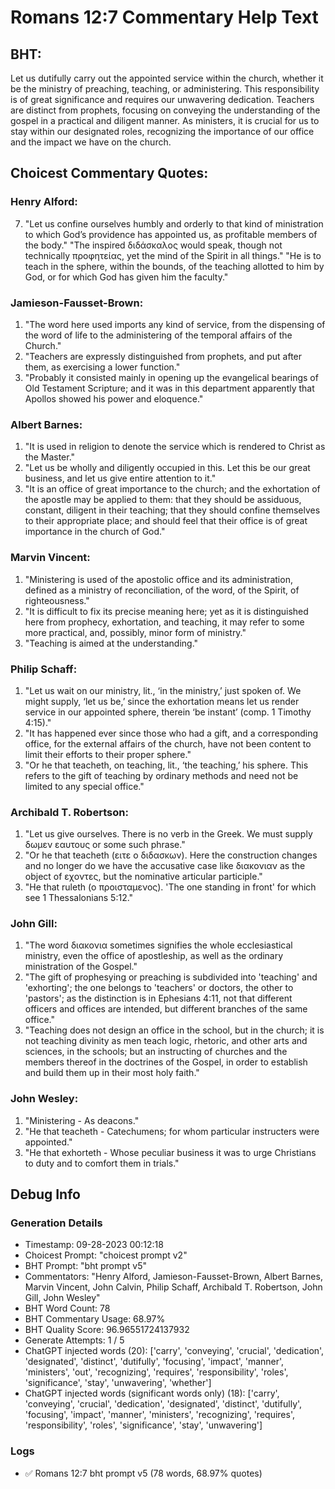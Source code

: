 # Romans 12:7 Commentary Help Text

## BHT:
Let us dutifully carry out the appointed service within the church, whether it be the ministry of preaching, teaching, or administering. This responsibility is of great significance and requires our unwavering dedication. Teachers are distinct from prophets, focusing on conveying the understanding of the gospel in a practical and diligent manner. As ministers, it is crucial for us to stay within our designated roles, recognizing the importance of our office and the impact we have on the church.

## Choicest Commentary Quotes:
### Henry Alford:
7. "Let us confine ourselves humbly and orderly to that kind of ministration to which God’s providence has appointed us, as profitable members of the body."
"The inspired διδάσκαλος would speak, though not technically προφητείας, yet the mind of the Spirit in all things."
"He is to teach in the sphere, within the bounds, of the teaching allotted to him by God, or for which God has given him the faculty."

### Jamieson-Fausset-Brown:
1. "The word here used imports any kind of service, from the dispensing of the word of life to the administering of the temporal affairs of the Church."
2. "Teachers are expressly distinguished from prophets, and put after them, as exercising a lower function."
3. "Probably it consisted mainly in opening up the evangelical bearings of Old Testament Scripture; and it was in this department apparently that Apollos showed his power and eloquence."

### Albert Barnes:
1. "It is used in religion to denote the service which is rendered to Christ as the Master."
2. "Let us be wholly and diligently occupied in this. Let this be our great business, and let us give entire attention to it."
3. "It is an office of great importance to the church; and the exhortation of the apostle may be applied to them: that they should be assiduous, constant, diligent in their teaching; that they should confine themselves to their appropriate place; and should feel that their office is of great importance in the church of God."

### Marvin Vincent:
1. "Ministering is used of the apostolic office and its administration, defined as a ministry of reconciliation, of the word, of the Spirit, of righteousness."
2. "It is difficult to fix its precise meaning here; yet as it is distinguished here from prophecy, exhortation, and teaching, it may refer to some more practical, and, possibly, minor form of ministry."
3. "Teaching is aimed at the understanding."

### Philip Schaff:
1. "Let us wait on our ministry, lit., ‘in the ministry,’ just spoken of. We might supply, ‘let us be,’ since the exhortation means let us render service in our appointed sphere, therein ‘be instant’ (comp. 1 Timothy 4:15)."
2. "It has happened ever since those who had a gift, and a corresponding office, for the external affairs of the church, have not been content to limit their efforts to their proper sphere."
3. "Or he that teacheth, on teaching, lit., ‘the teaching,’ his sphere. This refers to the gift of teaching by ordinary methods and need not be limited to any special office."

### Archibald T. Robertson:
1. "Let us give ourselves. There is no verb in the Greek. We must supply δωμεν εαυτους or some such phrase."
2. "Or he that teacheth (ειτε ο διδασκων). Here the construction changes and no longer do we have the accusative case like διακονιαν as the object of εχοντες, but the nominative articular participle."
3. "He that ruleth (ο προισταμενος). 'The one standing in front' for which see 1 Thessalonians 5:12."

### John Gill:
1. "The word διακονια sometimes signifies the whole ecclesiastical ministry, even the office of apostleship, as well as the ordinary ministration of the Gospel."
2. "The gift of prophesying or preaching is subdivided into 'teaching' and 'exhorting'; the one belongs to 'teachers' or doctors, the other to 'pastors'; as the distinction is in Ephesians 4:11, not that different officers and offices are intended, but different branches of the same office."
3. "Teaching does not design an office in the school, but in the church; it is not teaching divinity as men teach logic, rhetoric, and other arts and sciences, in the schools; but an instructing of churches and the members thereof in the doctrines of the Gospel, in order to establish and build them up in their most holy faith."

### John Wesley:
1. "Ministering - As deacons."
2. "He that teacheth - Catechumens; for whom particular instructers were appointed."
3. "He that exhorteth - Whose peculiar business it was to urge Christians to duty and to comfort them in trials."


## Debug Info
### Generation Details
- Timestamp: 09-28-2023 00:12:18
- Choicest Prompt: "choicest prompt v2"
- BHT Prompt: "bht prompt v5"
- Commentators: "Henry Alford, Jamieson-Fausset-Brown, Albert Barnes, Marvin Vincent, John Calvin, Philip Schaff, Archibald T. Robertson, John Gill, John Wesley"
- BHT Word Count: 78
- BHT Commentary Usage: 68.97%
- BHT Quality Score: 96.96551724137932
- Generate Attempts: 1 / 5
- ChatGPT injected words (20):
	['carry', 'conveying', 'crucial', 'dedication', 'designated', 'distinct', 'dutifully', 'focusing', 'impact', 'manner', 'ministers', 'out', 'recognizing', 'requires', 'responsibility', 'roles', 'significance', 'stay', 'unwavering', 'whether']
- ChatGPT injected words (significant words only) (18):
	['carry', 'conveying', 'crucial', 'dedication', 'designated', 'distinct', 'dutifully', 'focusing', 'impact', 'manner', 'ministers', 'recognizing', 'requires', 'responsibility', 'roles', 'significance', 'stay', 'unwavering']

### Logs
- ✅ Romans 12:7 bht prompt v5 (78 words, 68.97% quotes)